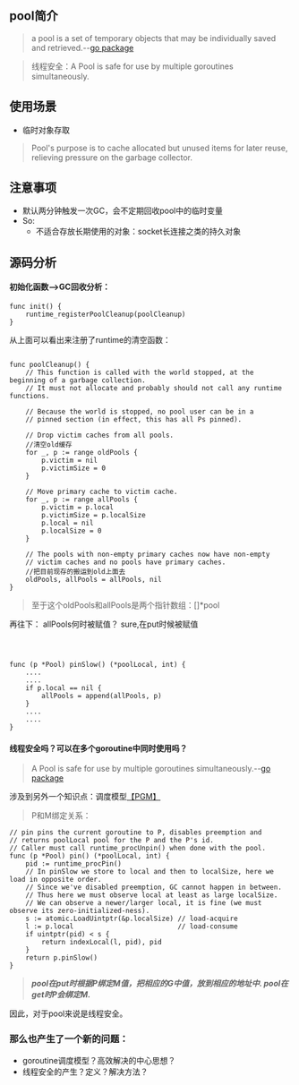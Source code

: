 


## pool简介
>a pool is a set of temporary objects that may be individually saved and retrieved.--[go package](https://golang.org/pkg/sync/#pool)

>线程安全：A Pool is safe for use by multiple goroutines simultaneously.

## 使用场景
   
   * 临时对象存取
   
>Pool's purpose is to cache allocated but unused items for later reuse, relieving pressure on the garbage collector.

## 注意事项
   * 默认两分钟触发一次GC，会不定期回收pool中的临时变量
   * So:
        * 不适合存放长期使用的对象：socket长连接之类的持久对象

## 源码分析

#### 初始化函数-->GC回收分析：
```cgo
func init() {
	runtime_registerPoolCleanup(poolCleanup)
}
```

从上面可以看出来注册了runtime的清空函数：
```cgo

func poolCleanup() {
	// This function is called with the world stopped, at the beginning of a garbage collection.
	// It must not allocate and probably should not call any runtime functions.

	// Because the world is stopped, no pool user can be in a
	// pinned section (in effect, this has all Ps pinned).

	// Drop victim caches from all pools.
    //清空old缓存
	for _, p := range oldPools {
		p.victim = nil
		p.victimSize = 0
	}

	// Move primary cache to victim cache.
	for _, p := range allPools {
		p.victim = p.local
		p.victimSize = p.localSize
		p.local = nil
		p.localSize = 0
	}

	// The pools with non-empty primary caches now have non-empty
	// victim caches and no pools have primary caches.
    //把目前现存的搬运到old上面去
	oldPools, allPools = allPools, nil
}
```
>至于这个oldPools和allPools是两个指针数组：[]*pool

再往下：
allPools何时被赋值？
sure,在put时候被赋值

```cgo



func (p *Pool) pinSlow() (*poolLocal, int) {
	....
    ....
	if p.local == nil {
		allPools = append(allPools, p)
	}
	....
    ....
}
```

#### 线程安全吗？可以在多个goroutine中同时使用吗？
>A Pool is safe for use by multiple goroutines simultaneously.--[go package](https://golang.org/pkg/sync/#pool)


涉及到另外一个知识点：调度模型[【PGM】](https://medium.com/@riteeksrivastava/a-complete-journey-with-goroutines-8472630c7f5c)

>P和M绑定关系：
```cgo
// pin pins the current goroutine to P, disables preemption and
// returns poolLocal pool for the P and the P's id.
// Caller must call runtime_procUnpin() when done with the pool.
func (p *Pool) pin() (*poolLocal, int) {
	pid := runtime_procPin()
	// In pinSlow we store to local and then to localSize, here we load in opposite order.
	// Since we've disabled preemption, GC cannot happen in between.
	// Thus here we must observe local at least as large localSize.
	// We can observe a newer/larger local, it is fine (we must observe its zero-initialized-ness).
	s := atomic.LoadUintptr(&p.localSize) // load-acquire
	l := p.local                          // load-consume
	if uintptr(pid) < s {
		return indexLocal(l, pid), pid
	}
	return p.pinSlow()
}
```

>***pool在put时根据P绑定M值，把相应的G中值，放到相应的地址中.
pool在get时P会绑定M.***


因此，对于pool来说是线程安全。

### 那么也产生了一个新的问题：
* goroutine调度模型？高效解决的中心思想？
* 线程安全的产生？定义？解决方法？
